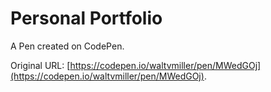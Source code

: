 # Personal Portfolio

A Pen created on CodePen.

Original URL: [https://codepen.io/waltvmiller/pen/MWedGOj](https://codepen.io/waltvmiller/pen/MWedGOj).

